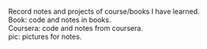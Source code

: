 Record notes and projects of course/books I have learned.  
Book: code and notes in books.  
Coursera: code and notes from coursera.  
pic: pictures for notes.   

